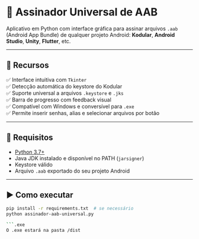 # 🔐 Assinador Universal de AAB

Aplicativo em Python com interface gráfica para assinar arquivos `.aab` (Android App Bundle) de qualquer projeto Android: **Kodular**, **Android Studio**, **Unity**, **Flutter**, etc.

---

## 🚀 Recursos

✅ Interface intuitiva com `Tkinter`  
✅ Detecção automática do keystore do Kodular  
✅ Suporte universal a arquivos `.keystore` e `.jks`  
✅ Barra de progresso com feedback visual  
✅ Compatível com Windows e conversível para `.exe`  
✅ Permite inserir senhas, alias e selecionar arquivos por botão

---

## 🧰 Requisitos

- [Python 3.7+](https://www.python.org/downloads/)
- Java JDK instalado e disponível no PATH (`jarsigner`)
- Keystore válido
- Arquivo `.aab` exportado do seu projeto Android

---

## ▶️ Como executar

```bash
pip install -r requirements.txt  # se necessário
python assinador-aab-universal.py

```.exe
O .exe estará na pasta /dist


